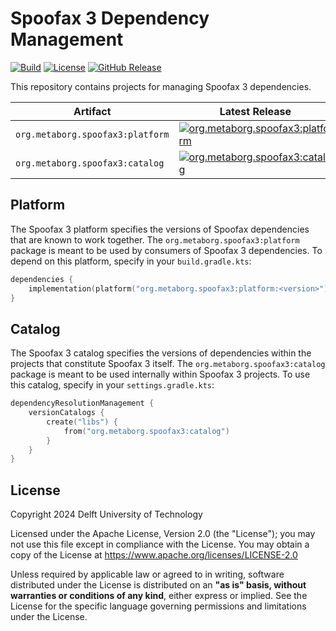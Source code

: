 # Spoofax 3 Dependency Management
[![Build][github-build-badge]][github-build]
[![License][license-badge]][license]
[![GitHub Release][github-release-badge]][github-release]

This repository contains projects for managing Spoofax 3 dependencies.

| Artifact                          | Latest Release                                                                |
| --------------------------------- | ----------------------------------------------------------------------------- |
| `org.metaborg.spoofax3:platform`  | [![org.metaborg.spoofax3:platform][platform-maven-badge]][platform-maven]     |
| `org.metaborg.spoofax3:catalog`   | [![org.metaborg.spoofax3:catalog][catalog-maven-badge]][catalog-maven]        |



## Platform
The Spoofax 3 platform specifies the versions of Spoofax dependencies that are known to work together. The `org.metaborg.spoofax3:platform` package is meant to be used by consumers of Spoofax 3 dependencies. To depend on this platform, specify in your `build.gradle.kts`:

```kotlin
dependencies {
    implementation(platform("org.metaborg.spoofax3:platform:<version>"))
}
```


## Catalog
The Spoofax 3 catalog specifies the versions of dependencies within the projects that constitute Spoofax 3 itself.
The `org.metaborg.spoofax3:catalog` package is meant to be used internally within Spoofax 3 projects. To use this catalog, specify in your `settings.gradle.kts`:

```kotlin
dependencyResolutionManagement {
    versionCatalogs {
        create("libs") {
            from("org.metaborg.spoofax3:catalog")
        }
    }
}
```



## License
Copyright 2024 Delft University of Technology

Licensed under the Apache License, Version 2.0 (the "License"); you may not use this file except in compliance with the License. You may obtain a copy of the License at <https://www.apache.org/licenses/LICENSE-2.0>

Unless required by applicable law or agreed to in writing, software distributed under the License is distributed on an **"as is" basis, without warranties or conditions of any kind**, either express or implied. See the License for the specific language governing permissions and limitations under the License.



[github-build-badge]: https://img.shields.io/github/actions/workflow/status/metaborg/spoofax3-depman/build.yaml
[github-build]: https://github.com/metaborg/spoofax3-depman/actions
[license-badge]: https://img.shields.io/github/license/metaborg/spoofax3-depman
[license]: https://github.com/metaborg/spoofax3-depman/blob/main/LICENSE
[github-release-badge]: https://img.shields.io/github/v/release/metaborg/spoofax3-depman
[github-release]: https://github.com/metaborg/spoofax3-depman/releases

[platform-maven-badge]: https://img.shields.io/maven-metadata/v?metadataUrl=https%3A%2F%2Fartifacts.metaborg.org%2Fcontent%2Frepositories%2Freleases%2Forg%2Fmetaborg%2Fspoofax3%2Fplatform%2Fmaven-metadata.xml
[platform-maven]: https://artifacts.metaborg.org/#nexus-search;gav~org.metaborg.spoofax3~platform~~~

[catalog-maven-badge]: https://img.shields.io/maven-metadata/v?metadataUrl=https%3A%2F%2Fartifacts.metaborg.org%2Fcontent%2Frepositories%2Freleases%2Forg%2Fmetaborg%2Fspoofax3%2Fcatalog%2Fmaven-metadata.xml
[catalog-maven]: https://artifacts.metaborg.org/#nexus-search;gav~org.metaborg.spoofax3~catalog~~~